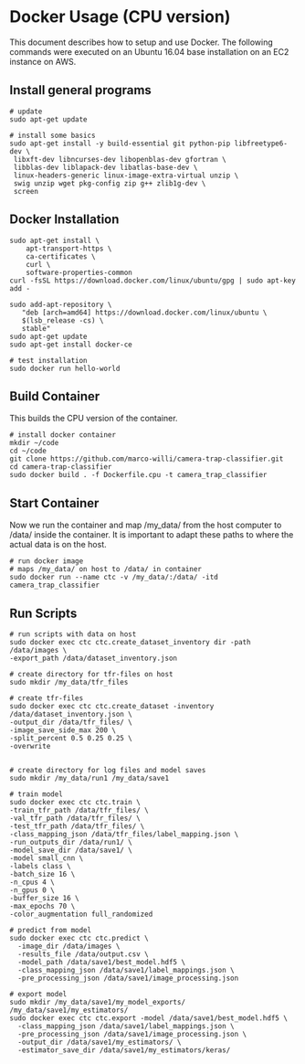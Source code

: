 # Docker Usage (CPU version)

This document describes how to setup and use Docker. The following commands were executed on an Ubuntu 16.04 base installation on an EC2 instance on AWS.


## Install general programs

```
# update
sudo apt-get update

# install some basics
sudo apt-get install -y build-essential git python-pip libfreetype6-dev \
 libxft-dev libncurses-dev libopenblas-dev gfortran \
 libblas-dev liblapack-dev libatlas-base-dev \
 linux-headers-generic linux-image-extra-virtual unzip \
 swig unzip wget pkg-config zip g++ zlib1g-dev \
 screen
```

## Docker Installation

```
sudo apt-get install \
    apt-transport-https \
    ca-certificates \
    curl \
    software-properties-common
curl -fsSL https://download.docker.com/linux/ubuntu/gpg | sudo apt-key add -

sudo add-apt-repository \
   "deb [arch=amd64] https://download.docker.com/linux/ubuntu \
   $(lsb_release -cs) \
   stable"
sudo apt-get update
sudo apt-get install docker-ce

# test installation
sudo docker run hello-world
```

## Build Container

This builds the CPU version of the container.

```
# install docker container
mkdir ~/code
cd ~/code
git clone https://github.com/marco-willi/camera-trap-classifier.git
cd camera-trap-classifier
sudo docker build . -f Dockerfile.cpu -t camera_trap_classifier
```

## Start Container

Now we run the container and map /my_data/ from the host computer to /data/ inside the container. It is important to adapt these paths to where the actual data is on the host.

```
# run docker image
# maps /my_data/ on host to /data/ in container
sudo docker run --name ctc -v /my_data/:/data/ -itd camera_trap_classifier
```

## Run Scripts

```
# run scripts with data on host
sudo docker exec ctc ctc.create_dataset_inventory dir -path /data/images \
-export_path /data/dataset_inventory.json

# create directory for tfr-files on host
sudo mkdir /my_data/tfr_files

# create tfr-files
sudo docker exec ctc ctc.create_dataset -inventory /data/dataset_inventory.json \
-output_dir /data/tfr_files/ \
-image_save_side_max 200 \
-split_percent 0.5 0.25 0.25 \
-overwrite


# create directory for log files and model saves
sudo mkdir /my_data/run1 /my_data/save1

# train model
sudo docker exec ctc ctc.train \
-train_tfr_path /data/tfr_files/ \
-val_tfr_path /data/tfr_files/ \
-test_tfr_path /data/tfr_files/ \
-class_mapping_json /data/tfr_files/label_mapping.json \
-run_outputs_dir /data/run1/ \
-model_save_dir /data/save1/ \
-model small_cnn \
-labels class \
-batch_size 16 \
-n_cpus 4 \
-n_gpus 0 \
-buffer_size 16 \
-max_epochs 70 \
-color_augmentation full_randomized

# predict from model
sudo docker exec ctc ctc.predict \
  -image_dir /data/images \
  -results_file /data/output.csv \
  -model_path /data/save1/best_model.hdf5 \
  -class_mapping_json /data/save1/label_mappings.json \
  -pre_processing_json /data/save1/image_processing.json

# export model
sudo mkdir /my_data/save1/my_model_exports/ /my_data/save1/my_estimators/
sudo docker exec ctc ctc.export -model /data/save1/best_model.hdf5 \
  -class_mapping_json /data/save1/label_mappings.json \
  -pre_processing_json /data/save1/image_processing.json \
  -output_dir /data/save1/my_estimators/ \
  -estimator_save_dir /data/save1/my_estimators/keras/

  ```
